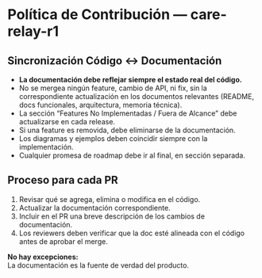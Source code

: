 # Política de Contribución — care-relay-r1

## Sincronización Código ↔ Documentación

- **La documentación debe reflejar siempre el estado real del código.**
- No se mergea ningún feature, cambio de API, ni fix, sin la correspondiente actualización en los documentos relevantes (README, docs funcionales, arquitectura, memoria técnica).
- La sección “Features No Implementadas / Fuera de Alcance” debe actualizarse en cada release.
- Si una feature es removida, debe eliminarse de la documentación.
- Los diagramas y ejemplos deben coincidir siempre con la implementación.
- Cualquier promesa de roadmap debe ir al final, en sección separada.

## Proceso para cada PR

1. Revisar qué se agrega, elimina o modifica en el código.
2. Actualizar la documentación correspondiente.
3. Incluir en el PR una breve descripción de los cambios de documentación.
4. Los reviewers deben verificar que la doc esté alineada con el código antes de aprobar el merge.

**No hay excepciones:**  
La documentación es la fuente de verdad del producto.
